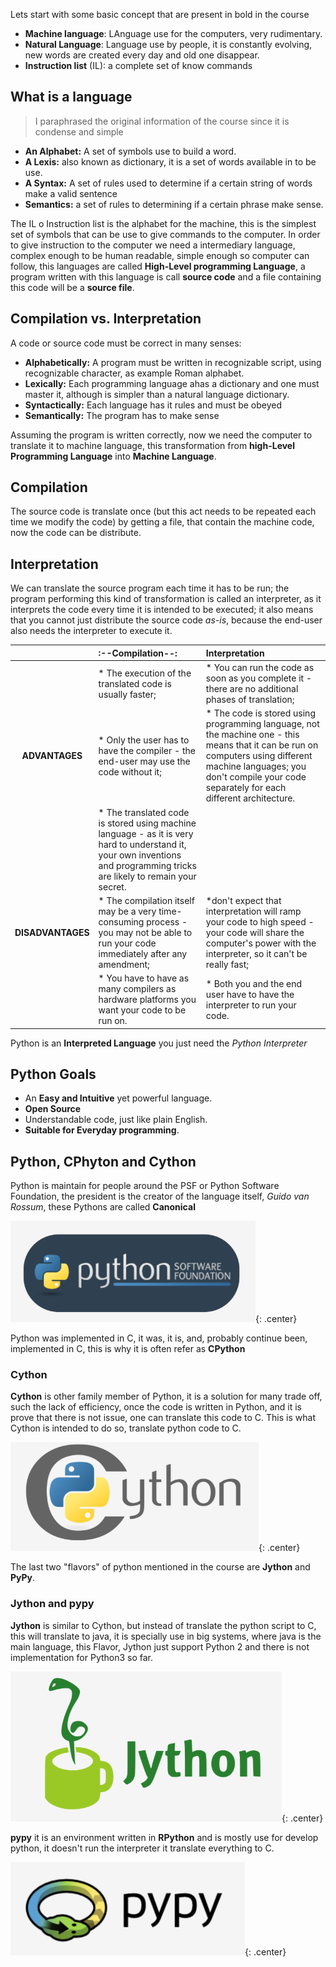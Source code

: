 Lets start with some basic concept that are present in bold in the course 

* **Machine language**: LAnguage use for the computers, very rudimentary.
* **Natural Language**: Language use by people, it is constantly evolving, new words are created every day and old one disappear. 
* **Instruction list** (IL): a complete set of know commands 

## What is a language

> I paraphrased the original information of the course since it is condense and simple

* **An Alphabet:** A set of symbols use to build a word.
* **A Lexis:**  also known as dictionary, it is a set of words available in to be use.
* **A Syntax:** A set of rules used to determine if a certain string of words make a valid sentence 
* **Semantics:** a set of rules to determining if a certain phrase make sense.

The IL o Instruction list is the alphabet for the machine, this is the simplest set of symbols that can be use to give commands to the computer.
In order to give instruction to the computer we need a intermediary language, complex enough to be human readable, simple enough so computer can follow, this languages are called **High-Level programming Language**, a program written with this language is call **source code** and a file  containing this code will be a **source file**.

## Compilation vs. Interpretation

A code or source code must be correct in many senses:

* **Alphabetically:** A program must be written in recognizable script, using recognizable character, as example Roman alphabet.
* **Lexically:** Each programming language ahas a dictionary and one must master it, although is simpler than a natural language dictionary.
* **Syntactically:** Each language has it rules and must be obeyed
* **Semantically:** The program has to make sense

Assuming the program is written correctly, now we need the computer to translate it to machine language, this transformation from **high-Level Programming Language** into **Machine Language**.

## Compilation

The source code is translate once (but this act needs to be repeated each time we modify the code) by getting a file, that contain the machine code, now the code can be distribute.

## Interpretation
We can translate the source program each time it has to be run; the program performing this kind of transformation is called an interpreter, as it interprets the code every time it is intended to be executed; it also means that you cannot just distribute the source code *as-is*, because the end-user also needs the interpreter to execute it.


|			|:--Compilation--:|Interpretation|
|:---------:|:----------|:--------|
||* The execution of the translated code is usually faster;|* You can run the code as soon as you complete it - there are no additional phases of translation;|
| **ADVANTAGES** | * Only the user has to have the compiler - the end-user may use the code without it; | * The code is stored using programming language, not the machine one - this means that it can be run on computers using different machine languages; you don't compile your code separately for each different architecture.|
| |* The translated code is stored using machine language - as it is very hard to understand it, your own inventions and programming tricks are likely to remain your secret.| |
|**DISADVANTAGES**|* The compilation itself may be a very time-consuming process - you may not be able to run your code immediately after any amendment;| *don't expect that interpretation will ramp your code to high speed - your code will share the computer's power with the interpreter, so it can't be really fast;  |
||* You have to have as many compilers as hardware platforms you want your code to be run on. |* Both you and the end user have to have the interpreter to run your code. |

Python is an **Interpreted Language**  you just need the *Python Interpreter* 

## Python Goals

* An **Easy and Intuitive** yet powerful language.
* **Open Source**
* Understandable code, just like plain English.
* **Suitable for Everyday programming**.

## Python, CPhyton and Cython 

Python is maintain for people around the PSF or Python Software Foundation, the president is the creator of the language itself, *Guido van Rossum*, these Pythons are called **Canonical** 

![PCPP-32-1_Module_1_001.png](images/PCPP-32-1_Module_1_001.png){: .center}

Python was implemented in C, it was, it is, and, probably continue been, implemented in C, this is why it is often refer as **CPython**

### Cython

**Cython** is other family member of Python, it is a solution for many trade off, such the lack of efficiency, once the code is written in Python, and it is prove that there is not issue, one can translate this code to C. 
This is what Cython is intended to do so, translate python code to C.

![PCPP-32-1_Module_1_002](images/PCPP-32-1_Module_1_002.png){: .center}

The last two "flavors" of python mentioned in the course are **Jython** and **PyPy**.

### Jython and pypy

**Jython** is similar to Cython, but instead of translate the python script to C, this will translate to java, it is specially use in big systems, where java is the main language, this Flavor, Jython just support Python 2 and there is not implementation for Python3 so far.

![PCPP-32-1_Module_1_003](images/PCPP-32-1_Module_1_003.PNG){: .center}

**pypy** it is an environment written in **RPython** and is mostly use for develop python, it doesn't run the interpreter it translate everything to C.

![PCPP-32-1_Module_1_004](images/PCPP-32-1_Module_1_004.PNG){: .center}